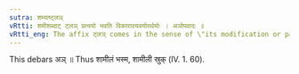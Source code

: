 ```yaml
---
sutra: शम्याष्ट्लञ्
vRtti: शमीशब्दाट् ट्लञ् प्रत्ययो भवति विकारावयवयोरर्थयोः । अञोपवादः ॥
vRtti_eng: The affix ट्लञ् comes in the sense of \"its modification or part\", after the word शमी.
---
```

This debars अञ् ॥ Thus शामीलं भस्म, शामीली स्रुक् (IV. 1. 60).
